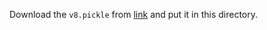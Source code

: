 Download the `v8.pickle` from [link](https://drive.google.com/file/d/1I1XvvM5lYX21pbqnuahOW9BFdC7KXUQ7/view?usp=sharing) and put it in this directory.